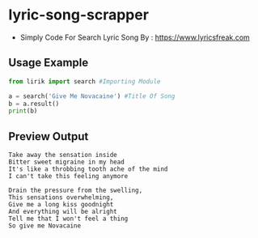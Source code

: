 # lyric-song-scrapper
* Simply Code For Search Lyric Song By : https://www.lyricsfreak.com

## Usage Example
```python
from lirik import search #Importing Module

a = search('Give Me Novacaine') #Title Of Song
b = a.result()
print(b)

```
## Preview Output 
```
Take away the sensation inside
Bitter sweet migraine in my head
It's like a throbbing tooth ache of the mind
I can't take this feeling anymore

Drain the pressure from the swelling,
This sensations overwhelming,
Give me a long kiss goodnight
And everything will be alright
Tell me that I won't feel a thing
So give me Novacaine
```

